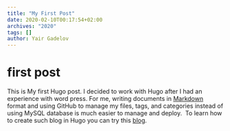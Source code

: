 ```yaml
---
title: "My First Post"
date: 2020-02-10T00:17:54+02:00
archives: "2020"
tags: []
author: Yair Gadelov
---
```


# first post

This is My first Hugo post. I decided to work with Hugo after I had an experience with word press. For me, writing documents in [Markdown](https://daringfireball.net/projects/markdown/syntax#p) format and using GitHub to manage my files, tags, and categories instead of using MySQL database is much easier to manage and deploy.  To learn how to create such blog in Hugo you can try this [blog](https://dreambooker.site/2019/08/17/Hugo-Staticman-Travis/). 



